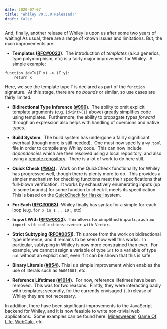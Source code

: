 ```yaml
---
date: 2020-07-07
title: "Whiley v0.5.0 Released!"
draft: false
---
```


And, finally, another release of Whiley is upon us after some two years of waiting! As usual, there are a range of known issues and limitations. But, the main improvements are:
   * **Templates ([RFC#0023](https://github.com/Whiley/RFCs/blob/master/text/0023-templates.md))**.  The introduction of *templates* (a.k.a generics, type polymorphism, etc) is a fairly major improvement for Whiley.  A simple example:
```whiley
function id<T>(T x) -> (T y):
    return x
```
Here, we see the template type `T` is declared as part of the `function` signature.  At this stage, there are no *bounds* or similar, so use cases are fairly limited.

   * **Bidirectional Type Inference ([#996](https://github.com/Whiley/WhileyCompiler/issues/996))**.  The ability to omit explicit template arguments (e.g. `id<int>(1)` above) greatly simplifies code using templates.  Furthermore, the ability to propagate types *forward* through an expression also helps with handling of coercions and native types.

   * **Build System**.  The build system has undergone a fairly significant overhaul (though more is still needed).  One must now specify a `wy.toml` file in order to compile any Whiley code.  This can now include *dependencies* which are then resolved using a local repository, and also using a [remote repository](https://github.com/Whiley/Repository/).  There is a lot of work to do here still.

   * **Quick Check ([#904](https://github.com/Whiley/WhileyCompiler/issues/904)).**  Work on the QuickCheck functionality for Whiley has progressed well, though there is plenty more to do.  This provides a simpler mechanism for checking functions meet their specifications that full-blown verification.  It works by exhaustively enumerating inputs (up to some bounds) for some function to check it meets its specification.  This is based on the [QuickCheck for Haskell](https://en.wikipedia.org/wiki/QuickCheck) system.

   * **For Each ([RFC#0063](https://github.com/Whiley/RFCs/blob/master/text/0063-foreach.md)).** Whiley finally has syntax for a simple for-each loop (e.g. `for x in 1 .. 10:`, etc)

   * **Import With ([RFC#0053](https://github.com/Whiley/RFCs/blob/master/text/0053-imports.md)).** This allows for simplified imports, such as `import std::collections::vector with Vector`.

   * **Strict Subtyping ([RFC#0051](https://github.com/Whiley/RFCs/blob/master/text/0051-subtyping.md))**. This arose from the work on bidirectional type inference, and it remains to be seen how well this works.  In particular, subtyping in Whiley is now more constrained than ever.  For example, we cannot assign a variable of type `int` to a variable of type `nat` without an explicit cast, even if it can be shown that this is safe.

   * **Binary Literals ([#854](https://github.com/Whiley/WhileyCompiler/issues/854)).** This is a simple improvement which enables the use of literals such as `0b001001`, etc.

   * **Reference Lifetimes ([#1014](https://github.com/Whiley/WhileyCompiler/issues/1014))**.  For now, reference lifetimes have been removed.  This was for two reasons.  Firstly, they were interacting badly with templates; secondly, for the currently envisaged `1.0` release of Whiley they are not necessary.


In addition, there have been significant improvements to the JavaScript backend for Whiley, and it is now feasible to write non-trivial web applications.  Some examples can be found here: [Minesweeper](https://github.com/DavePearce/Minesweeper.wy), [Game Of Life](https://github.com/DavePearce/Conway.wy), [WebCalc](https://github.com/DavePearce/WebCalc.wy), etc.
